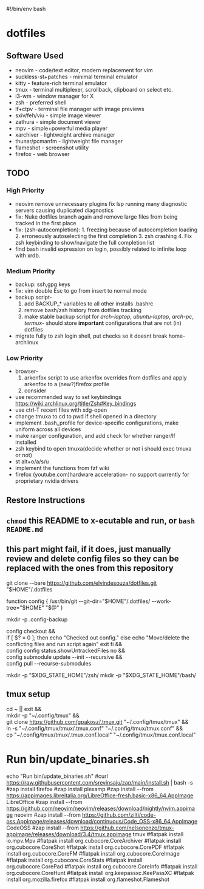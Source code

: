 #!/bin/env bash

# dotfiles

## Software Used
- neovim - code/text editor, modern replacement for vim
- suckless-st+patches - minimal terminal emulator
- kitty - feature-rich terminal emulator
- tmux - terminal multiplexer, scrollback, clipboard on select etc. 
- i3-wm - window manager for X
- zsh - preferred shell
- lf+ctpv - terminal file manager with image previews
- sxiv/feh/viu - simple image viewer
- zathura - simple document viewer
- mpv - simple+powerful media player
- xarchiver - lightweight archive manager
- thunar/pcmanfm - lightweight file manager
- flameshot - screenshot utility
- firefox - web browser

## TODO
### High Priority
- neovim
    remove unnecessary plugins
    fix lsp running many diagnostic servers causing duplicated diagnostics
- fix: Nuke dotfiles branch again and remove large files from being tracked in the first place
- fix: (zsh-autocompletion):
        1. freezing because of autocompletion loading
        2. erroneously autoselecting the first completion
        3. zsh crashing
        4. Fix zsh keybinding to show/navigate the full completion list
- find bash invalid expression on login, possibly related to infinite loop with xrdb. 

### Medium Priority
- backup: ssh,gpg keys
- fix: vim double Esc to go from insert to normal mode
- backup script- 
    1. add BACKUP_* variables to all other installs .bashrc
    2. remove bash/zsh history from dotfiles tracking
    3. make stable backup script for *arch-laptop*, *ubuntu-laptop*, *arch-pc*, *termux*- should store **important** configurations that are not (in) dotfiles
- migrate fully to zsh login shell, put checks so it doesnt break home-archlinux
    
### Low Priority
- browser-
    1. arkenfox script to use arkenfox overrides from dotfiles and apply arkenfox to a (new?)firefox profile
    2. consider 
- use recommended way to set keybindings https://wiki.archlinux.org/title/Zsh#Key_bindings
- use ctrl-T recent files with xdg-open 
- change tmuxa to cd to pwd if shell opened in a directory
- implement .bash_profile for device-specific configurations, make uniform across all devices
- make ranger configuration, and add check for whether ranger/lf installed
- zsh keybind to open tmuxa(decide whether or not i should exec tmuxa or not)
- st alt+o/a/s/u 
- implement the functions from fzf wiki
- firefox (youtube.com)hardware acceleration- no support currently for proprietary nvidia drivers


## Restore Instructions

## `chmod` this README to x-ecutable and run, or `bash README.md`

## this part might fail, if it does, just manually review and delete config files so they can be replaced with the ones from this repository

git clone --bare https://github.com/elvindesouza/dotfiles.git "$HOME"/.dotfiles

function config {
	/usr/bin/git --git-dir="$HOME"/.dotfiles/ --work-tree="$HOME" "$@"
}

mkdir -p .config-backup

config checkout && \
if [ $? = 0 ]; then
    echo "Checked out config."
else
    echo "Move/delete the conflicting files and run script again"
    exit
fi && \
config config status.showUntrackedFiles no && \
config submodule update --init --recursive && \
config pull --recurse-submodules

mkdir -p "$XDG_STATE_HOME"/zsh/
mkdir -p "$XDG_STATE_HOME"/bash/

## tmux setup
cd ~ || exit && \
mkdir -p "~/.config/tmux" && \
git clone https://github.com/gpakosz/.tmux.git "~/.config/tmux/tmux" && \
ln -s "~/.config/tmux/tmux/.tmux.conf" "~/.config/tmux/tmux.conf" && \
cp "~/.config/tmux/tmux/.tmux.conf.local" "~/.config/tmux/tmux.conf.local"


# Run bin/update_binaries.sh
echo "Run bin/update_binaries.sh"
#curl https://raw.githubusercontent.com/srevinsaju/zap/main/install.sh | bash -s
#zap install firefox
#zap install plexamp
#zap install --from https://appimages.libreitalia.org/LibreOffice-fresh.basic-x86_64.AppImage LibreOffice
#zap install --from https://github.com/neovim/neovim/releases/download/nightly/nvim.appimage neovim
#zap install --from https://github.com/zilti/code-oss.AppImage/releases/download/continuous/Code_OSS-x86_64.AppImage CodeOSS
#zap install --from https://github.com/nelsonenzo/tmux-appimage/releases/download/3.4/tmux.appimage tmux
#flatpak install io.mpv.Mpv
#flatpak install org.cubocore.CoreArchiver
#flatpak install org.cubocore.CoreShot
#flatpak install org.cubocore.CorePDF
#flatpak install org.cubocore.CoreFM
#flatpak install org.cubocore.CoreImage
#flatpak install org.cubocore.CoreStats
#flatpak install org.cubocore.CorePad
#flatpak install org.cubocore.CoreInfo
#flatpak install org.cubocore.CoreHunt
#flatpak install org.keepassxc.KeePassXC
#flatpak install org.mozilla.firefox
#flatpak install org.flameshot.Flameshot
